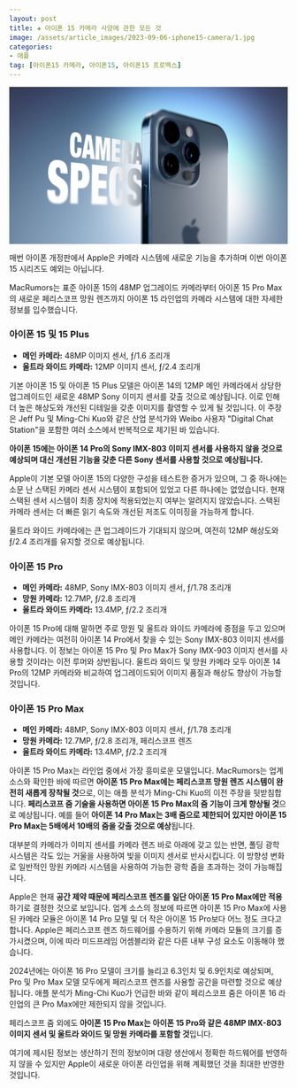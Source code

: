 ```yaml
---
layout: post  
title: ✚ 아이폰 15 카메라 사양에 관한 모든 것
image: /assets/article_images/2023-09-06-iphone15-camera/1.jpg
categories:
- 애플
tag: [아이폰15 카메라, 아이폰15, 아이폰15 프로맥스]
---
```


<div class="markdown-image">
<img src="/assets/article_images/2023-09-06-iphone15-camera/1.jpg" alt="" align="middle"/> </div>


<p class="drop-korean">
매번 아이폰 개정판에서 Apple은 카메라 시스템에 새로운 기능을 추가하며 이번 아이폰 15 시리즈도 예외는 아닙니다.
</p>

MacRumors는 표준 아이폰 15의 48MP 업그레이드 카메라부터 아이폰 15 Pro Max의 새로운 페리스코프 망원 렌즈까지 아이폰 15 라인업의 카메라 시스템에 대한 자세한 정보를 입수했습니다.

### 아이폰 15 및 15 Plus

* **메인 카메라:** 48MP 이미지 센서, ƒ/1.6 조리개
* **울트라 와이드 카메라:** 12MP 이미지 센서, ƒ/2.4 조리개

기본 아이폰 15 및 아이폰 15 Plus 모델은 아이폰 14의 12MP 메인 카메라에서 상당한 업그레이드인 새로운 48MP Sony 이미지 센서를 갖출 것으로 예상됩니다. 이로 인해 더 높은 해상도와 개선된 디테일을 갖춘 이미지를 촬영할 수 있게 될 것입니다. 이 주장은 Jeff Pu 및 Ming-Chi Kuo와 같은 산업 분석가와 Weibo 사용자 "Digital Chat Station"을 포함한 여러 소스에서 반복적으로 제기된 바 있습니다.

**아이폰 15에는 아이폰 14 Pro의 Sony IMX-803 이미지 센서를 사용하지 않을 것으로 예상되며 대신 개선된 기능을 갖춘 다른 Sony 센서를 사용할 것으로 예상됩니다.**

Apple이 기본 모델 아이폰 15의 다양한 구성을 테스트한 증거가 있으며, 그 중 하나에는 소문 난 스택된 카메라 센서 시스템이 포함되어 있었고 다른 하나에는 없었습니다. 현재 스택된 센서 시스템이 최종 장치에 적용되었는지 여부는 알려지지 않았습니다. 스택된 카메라 센서는 더 빠른 읽기 속도와 개선된 저조도 이미징을 가능하게 합니다.

울트라 와이드 카메라에는 큰 업그레이드가 기대되지 않으며, 여전히 12MP 해상도와 ƒ/2.4 조리개를 유지할 것으로 예상됩니다.

### 아이폰 15 Pro

* **메인 카메라:** 48MP, Sony IMX-803 이미지 센서, ƒ/1.78 조리개
* **망원 카메라:** 12.7MP, ƒ/2.8 조리개
* **울트라 와이드 카메라:** 13.4MP, ƒ/2.2 조리개

아이폰 15 Pro에 대해 말하면 주로 망원 및 울트라 와이드 카메라에 중점을 두고 있으며 메인 카메라는 여전히 아이폰 14 Pro에서 찾을 수 있는 Sony IMX-803 이미지 센서를 사용합니다. 이 정보는 아이폰 15 Pro 및 Pro Max가 Sony IMX-903 이미지 센서를 사용할 것이라는 이전 루머와 상반됩니다. 울트라 와이드 및 망원 카메라 모두 아이폰 14 Pro의 12MP 카메라와 비교하여 업그레이드되어 이미지 품질과 해상도 향상이 가능할 것입니다.

### 아이폰 15 Pro Max

* **메인 카메라:** 48MP, Sony IMX-803 이미지 센서, ƒ/1.78 조리개
* **망원 카메라:** 12.7MP, ƒ/2.8 조리개, 페리스코프 렌즈
* **울트라 와이드 카메라:** 13.4MP, ƒ/2.2 조리개

아이폰 15 Pro Max는 라인업 중에서 가장 흥미로운 모델입니다. MacRumors는 업계 소스와 확인한 바에 따르면 **아이폰 15 Pro Max에는 페리스코프 망원 렌즈 시스템이 완전히 새롭게 장착될 것**으로, 이는 애플 분석가 Ming-Chi Kuo의 이전 주장을 뒷받침합니다. **페리스코프 줌 기술을 사용하면 아이폰 15 Pro Max의 줌 기능이 크게 향상될 것**으로 예상됩니다. 예를 들어 **아이폰 14 Pro Max는 3배 줌으로 제한되어 있지만 아이폰 15 Pro Max는 5배에서 10배의 줌을 갖출 것으로 예상**됩니다.

대부분의 카메라가 이미지 센서를 카메라 렌즈 바로 아래에 갖고 있는 반면, 폴딩 광학 시스템은 각도 있는 거울을 사용하여 빛을 이미지 센서로 반사시킵니다. 이 방향성 변화로 일반적인 망원 카메라 시스템을 사용하여 가능한 광학 줌을 초과하는 것이 가능해집니다.

Apple은 현재 **공간 제약 때문에 페리스코프 렌즈를 일단 아이폰 15 Pro Max에만 적용**하기로 결정한 것으로 보입니다. 업계 소스의 정보에 따르면 아이폰 15 Pro Max에 사용된 카메라 모듈은 아이폰 14 Pro 모델 및 더 작은 아이폰 15 Pro보다 어느 정도 크다고 합니다. Apple은 페리스코프 렌즈 하드웨어를 수용하기 위해 카메라 모듈의 크기를 증가시켰으며, 이에 따라 미드프레임 어셈블리와 같은 다른 내부 구성 요소도 이동해야 했습니다.

2024년에는 아이폰 16 Pro 모델이 크기를 늘리고 6.3인치 및 6.9인치로 예상되며, Pro 및 Pro Max 모델 모두에게 페리스코프 렌즈를 사용할 공간을 마련할 것으로 예상됩니다. 애플 분석가 Ming-Chi Kuo가 언급한 바와 같이 페리스코프 줌은 아이폰 16 라인업의 큰 Pro Max에만 제한되지 않을 것입니다.

페리스코프 줌 외에도 **아이폰 15 Pro Max는 아이폰 15 Pro와 같은 48MP IMX-803 이미지 센서 및 울트라 와이드 및 망원 카메라를 포함할 것**입니다.

여기에 제시된 정보는 생산하기 전의 정보이며 대량 생산에서 정확한 하드웨어를 반영하지 않을 수 있지만 Apple이 새로운 아이폰 라인업을 위해 계획했던 것을 최대한 반영한 것입니다.

